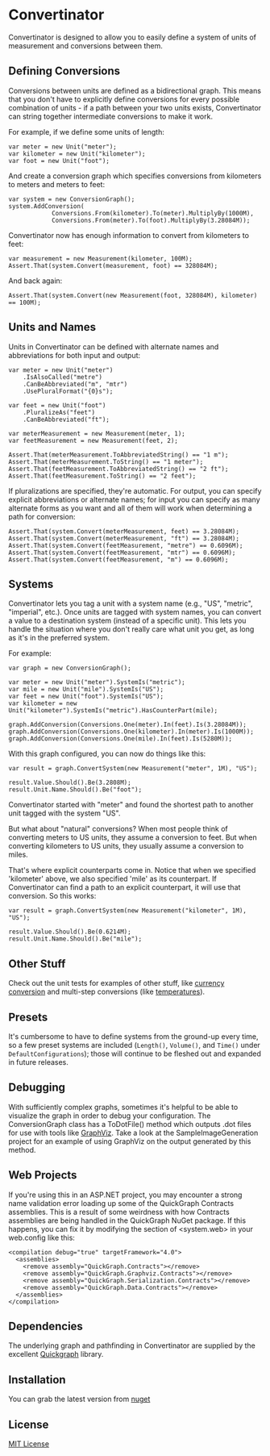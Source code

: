 # Convertinator #

Convertinator is designed to  allow you to easily define a system of units of measurement and conversions between them. 

## Defining Conversions ##

Conversions between units are defined as a bidirectional graph. This means that you don't have to explicitly define conversions for every possible combination of units - if a path between your two units exists, Convertinator can string together intermediate conversions to make it work.

For example, if we define some units of length:

	var meter = new Unit("meter");
	var kilometer = new Unit("kilometer");
	var foot = new Unit("foot");

And create a conversion graph which specifies conversions from kilometers to meters and meters to feet:

	var system = new ConversionGraph();
	system.AddConversion(
                Conversions.From(kilometer).To(meter).MultiplyBy(1000M),
                Conversions.From(meter).To(foot).MultiplyBy(3.28084M));
	
Convertinator now has enough information to convert from kilometers to feet:

	var measurement = new Measurement(kilometer, 100M);
	Assert.That(system.Convert(measurement, foot) == 328084M); 

And back again:

	Assert.That(system.Convert(new Measurement(foot, 328084M), kilometer) == 100M);


## Units and Names ##

Units in Convertinator can be defined with alternate names and abbreviations for both input and output:
	
	var meter = new Unit("meter")
		.IsAlsoCalled("metre")
		.CanBeAbbreviated("m", "mtr")
		.UsePluralFormat("{0}s");
	
	var feet = new Unit("foot")
		.PluralizeAs("feet")
		.CanBeAbbreviated("ft");

	var meterMeasurement = new Measurement(meter, 1);
	var feetMeasurement = new Measurement(feet, 2);
	
	Assert.That(meterMeasurement.ToAbbreviatedString() == "1 m");
	Assert.That(meterMeasurement.ToString() == "1 meter");
	Assert.That(feetMeasurement.ToAbbreviatedString() == "2 ft");
	Assert.That(feetMeasurement.ToString() == "2 feet");

If pluralizations are specified, they're automatic. For output, you can specify explicit abbreviations or alternate names; for input you can specify as many alternate forms as you want and all of them will work when determining a path for conversion:

	Assert.That(system.Convert(meterMeasurement, feet) == 3.28084M);
	Assert.That(system.Convert(meterMeasurement, "ft") == 3.28084M);
	Assert.That(system.Convert(feetMeasurement, "metre") == 0.6096M);
	Assert.That(system.Convert(feetMeasurement, "mtr") == 0.6096M);
	Assert.That(system.Convert(feetMeasurement, "m") == 0.6096M);

## Systems ##

Convertinator lets you tag a unit with a system name (e.g., "US", "metric", "imperial", etc.). Once units are tagged with system names, you can convert a value to a destination system (instead of a specific unit). This lets you handle the situation where you don't really care what unit you get, as long as it's in the preferred system.

For example:

	var graph = new ConversionGraph();
	
	var meter = new Unit("meter").SystemIs("metric");
	var mile = new Unit("mile").SystemIs("US");
	var feet = new Unit("foot").SystemIs("US");
	var kilometer = new Unit("kilometer").SystemIs("metric").HasCounterPart(mile);
	
	graph.AddConversion(Conversions.One(meter).In(feet).Is(3.28084M));
	graph.AddConversion(Conversions.One(kilometer).In(meter).Is(1000M));
	graph.AddConversion(Conversions.One(mile).In(feet).Is(5280M));

With this graph configured, you can now do things like this:

	var result = graph.ConvertSystem(new Measurement("meter", 1M), "US");

    result.Value.Should().Be(3.2808M);
    result.Unit.Name.Should().Be("foot");

Convertinator started with "meter" and found the shortest path to another unit tagged with the system "US". 

But what about "natural" conversions? When most people think of converting meters to US units, they assume a conversion to feet. But when converting kilometers to US units, they usually assume a conversion to miles. 

That's where explicit counterparts come in. Notice that when we specified 'kilometer' above, we also specified 'mile' as its counterpart. If Convertinator can find a path to an explicit counterpart, it will use that conversion. So this works:

	var result = graph.ConvertSystem(new Measurement("kilometer", 1M), "US");
	
	result.Value.Should().Be(0.6214M);
	result.Unit.Name.Should().Be("mile");

## Other Stuff ##

Check out the unit tests for examples of other stuff, like [currency conversion](https://github.com/hartez/Convertinator/blob/master/Convertinator.Tests/Currencies.cs) and multi-step conversions (like [temperatures](https://github.com/hartez/Convertinator/blob/master/Convertinator.Tests/TemperatureTests.cs)).

## Presets ##

It's cumbersome to have to define systems from the ground-up every time, so a few preset systems are included (`Length()`, `Volume()`, and `Time()` under `DefaultConfigurations`); those will continue to be fleshed out and expanded in future releases.

## Debugging ##

With sufficiently complex graphs, sometimes it's helpful to be able to visualize the graph in order to debug your configuration. The ConversionGraph class has a ToDotFile() method which outputs .dot files for use with tools like [GraphViz](http://www.graphviz.org/). Take a look at the SampleImageGeneration project for an example of using GraphViz on the output generated by this method.

## Web Projects ##
If you're using this in an ASP.NET project, you may encounter a strong name validation error loading up some of the QuickGraph Contracts assemblies. This is a result of some weirdness with how Contracts assemblies are being handled in the QuickGraph NuGet package. If this happens, you can fix it by modifying the <compilation> section of <system.web> in your web.config like this:

	<compilation debug="true" targetFramework="4.0">
      <assemblies>
        <remove assembly="QuickGraph.Contracts"></remove>
        <remove assembly="QuickGraph.Graphviz.Contracts"></remove>
        <remove assembly="QuickGraph.Serialization.Contracts"></remove>
        <remove assembly="QuickGraph.Data.Contracts"></remove>
      </assemblies>
    </compilation>

## Dependencies ##

The underlying graph and pathfinding in Convertinator are supplied by the excellent [Quickgraph](http://quickgraph.codeplex.com/ "QuickGraph") library.

## Installation ##
You can grab the latest version from [nuget](https://nuget.org/packages/Convertinator "nuget")

## License ##
[MIT License](https://raw.github.com/hartez/Convertinator/master/license.txt "MIT License")
